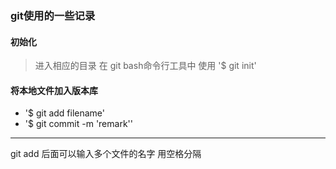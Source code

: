 ### git使用的一些记录

#### 初始化
>进入相应的目录 在 git bash命令行工具中 使用
  '$ git init'
#### 将本地文件加入版本库 
* '$ git add filename' 
* '$ git commit -m 'remark''
***

git add 后面可以输入多个文件的名字 用空格分隔
